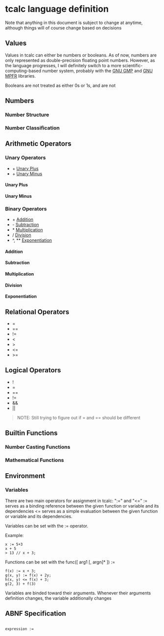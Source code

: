 # tcalc language definition

Note that anything in this document is subject to change at anytime, although
things will of course change based on decisions

## Values

Values in tcalc can either be numbers or booleans.
As of now, numbers are only represented as double-precision floating point
numbers. However, as the language progresses, I will definitely
switch to a more scientific-computing-based number system, probably
with the [GNU GMP](https://gmplib.org/) and
[GNU MPFR](https://www.mpfr.org/) libraries.

Booleans are not treated as either 0s or 1s, and are not 

## Numbers



### Number Structure

### Number Classification

## Arithmetic Operators

### Unary Operators

- \+ [Unary Plus](#subtraction)
- \+ [Unary Minus](#subtraction)

#### Unary Plus

#### Unary Minus

### Binary Operators

- \+ [Addition](#addition)
- \- [Subtraction](#subtraction)
- \* [Multiplication](#multiplication)
- / [Division](#division)
- ^, ** [Exponentiation](#exponentiation)

#### Addition


#### Subtraction


#### Multiplication


#### Division


#### Exponentiation


## Relational Operators

- =
- ==
- !=
- <
- \>
- <=
- \>=

## Logical Operators

- !
- =
- ==
- !=
- &&
- ||

> NOTE: Still trying to figure out if = and == should be different 
>
>
>

## Builtin Functions



### Number Casting Functions

### Mathematical Functions


## Environment


### Variables

There are two main operators for assignment in tcalc: ":=" and "<="
:= serves as a binding reference between the given function or variable and
its dependencies
<= serves as a simple evaluation between the given function or variable and
its dependencies.

Variables can be set with the := operator.

Example:

```tcalc
x := 5+3
x + 5
> 13 // x + 3;
```

Functions can be set with the func([ arg1 [, argn]* ]) := 

```tcalc
f(x) := x + 3;
g(x, y) := f(x) + 2y;
h(x, y) <= f(x) + 3;
g(2, 3) + f(3)
```

Variables are binded toward their arguments. Whenever their arguments
definition changes, the variable additionally changes

## ABNF Specification

```abnf

expression := 


```